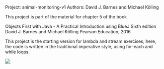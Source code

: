 Project: animal-monitoring-v1
Authors: David J. Barnes and Michael Kölling

This project is part of the material for chapter 5 of the book

   Objects First with Java - A Practical Introduction using BlueJ
   Sixth edition
   David J. Barnes and Michael Kölling
   Pearson Education, 2016

This project is the starting version for lambda and stream exercises;
here, the code is written in the traditional imperative style, using
for-each and while loops.

<img src="AnimalMonitor_show">
